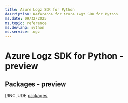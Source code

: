 ```yaml
---
title: Azure Logz SDK for Python
description: Reference for Azure Logz SDK for Python
ms.date: 09/22/2025
ms.topic: reference
ms.devlang: python
ms.service: logz
---
```

# Azure Logz SDK for Python - preview
## Packages - preview
[!INCLUDE [packages](logz-index.md)]